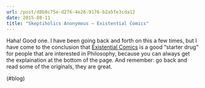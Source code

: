 ```yaml
---
url: /post/d8b0c75e-d276-4e26-9176-b2a5fe3cda12
date: 2015-08-11
title: "Skeptiholics Anonymous – Existential Comics"
---
```


Haha! Good one. I have been going back and forth on this a few times, but I have come to the conclusion that [Existential Comics][1] is a good &#8220;starter drug&#8221; for people that are interested in Philosophy, because you can always get the explaination at the bottom of the page. And remember: go back and read some of the originals, they are great.



(#blog)



 [1]: http://existentialcomics.com